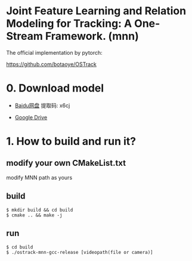 # Joint Feature Learning and Relation Modeling for Tracking: A One-Stream Framework. (mnn)

The official implementation by pytorch:

https://github.com/botaoye/OSTrack

# 0. Download model
- [Baidu网盘](https://pan.baidu.com/s/1nq7q5AWiQ7QYoqTmQ1TKgg?pwd=x6cj) 提取码: x6cj

- [Google Drive](https://drive.google.com/drive/folders/1GcXOTofZGRZ0WdgnRN7voii1C689tnRJ?usp=sharing)

# 1. How to build and run it?

## modify your own CMakeList.txt
modify MNN path as yours

## build
```
$ mkdir build && cd build
$ cmake .. && make -j 
```

## run
```
$ cd build
$ ./ostrack-mnn-gcc-release [videopath(file or camera)]
```
